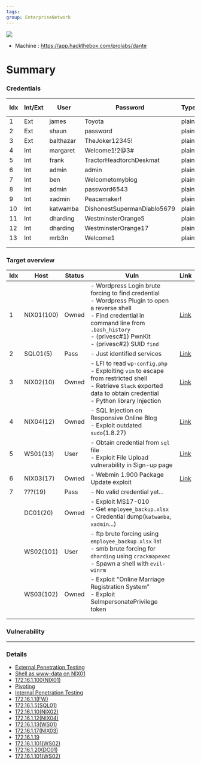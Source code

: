 ```yaml
---
tags: 
group: EnterpriseNetwork
---
```

![](https://app.hackthebox.com/images/icons/ic-prolabs/ic-dante-overview.svg)

- Machine : https://app.hackthebox.com/prolabs/dante


# Summary

### Credentials

| Idx | Int/Ext | User      | Password                    | Type  | Where to find | Where to use | Link                                                  |
| --- | ------- | --------- | --------------------------- | ----- | ------------- | ------------ | ----------------------------------------------------- |
| 1   | Ext     | james     | Toyota                      | plain | NIX01         | Wordpress    | [Link](#Find%20credential%20using%20`wpscan`) |
| 2   | Ext     | shaun     | password                    | plain | NIX01         | mysql        | [Link](#Find%20DB%20Credential)               |
| 3   | Ext     | balthazar | TheJoker12345!              | plain | NIX01         | mysql, ssh   |                                                       |
| 4   | Int     | margaret  | Welcome1!2@3#               | plain | NIX02         | ssh          |                                                       |
| 5   | Int     | frank     | TractorHeadtorchDeskmat     | plain | NIX02         | ssh          |                                                       |
| 6   | Int     | admin     | admin                       | plain | NIX04         | blog         |                                                       |
| 7   | Int     | ben       | Welcometomyblog             | plain | NIX04         | blog, ssh    |                                                       |
| 8   | Int     | admin     | password6543                | plain | NIX03         | Webmin       |                                                       |
| 9   | Int     | xadmin    | Peacemaker!                 | plain | DC01          | ssh          |                                                       |
| 10  | Int     | katwamba  | DishonestSupermanDiablo5679 | plain | DC01          | ssh          |                                                       |
| 11  | Int     | dharding  | WestminsterOrange5          | plain | WS02          | ftp          |                                                       |
| 12  | Int     | dharding  | WestminsterOrange17         | plain | WS02          | smb          |                                                       |
| 13  | Int     | mrb3n     | Welcome1                    | plain | DC01          |              |                                                       |
|     |         |           |                             |       |               |              |                                                       |
|     |         |           |                             |       |               |              |                                                       |


### Target overview

| Idx | Host       | Status | Vuln                                                                                                                                                                                                            | Link                                                  |
| --- | ---------- | ------ | --------------------------------------------------------------------------------------------------------------------------------------------------------------------------------------------------------------- | ----------------------------------------------------- |
| 1   | NIX01(100) | Owned  | - Wordpress Login brute forcing to find credential<br>- Wordpress Plugin to open a reverse shell<br>- Find credential in command line from `.bash_history`<br>- (privesc#1) PwnKit<br>- (privesc#2) SUID `find` | [Link](#Shell%20as%20`www-data`%20on%20NIX01) |
| 2   | SQL01(5)   | Pass   | - Just identified services                                                                                                                                                                                      | [Link](#172.16.1.5(SQL01))                    |
| 3   | NIX02(10)  | Owned  | - LFI to read `wp-config.php`<br>- Exploiting `vim` to escape from restricted shell<br>- Retrieve `Slack` exported data to obtain credential<br>- Python library Injection                                      | [Link](#172.16.1.10(NIX02))                   |
| 4   | NIX04(12)  | Owned  | - SQL Injection on Responsive Online Blog<br>- Exploit outdated `sudo`(1.8.27)                                                                                                                                  | [Link](#172.16.1.12(NIX04))                   |
| 5   | WS01(13)   | User   | - Obtain credential from `sql` file<br>- Exploit File Upload vulnerability in Sign-up page                                                                                                                      | [Link](#172.16.1.13(WS01))                    |
| 6   | NIX03(17)  | Owned  | - Webmin 1.900 Package Update exploit                                                                                                                                                                           | [Link](#172.16.1.17(NIX03))                   |
| 7   | ???(19)    | Pass   | - No valid credential yet...                                                                                                                                                                                    |                                                       |
|     | DC01(20)   | Owned  | - Exploit MS17-010<br>- Get `employee_backup.xlsx`<br>- Credential dump(`katwamba`, `xadmin`...)                                                                                                                |                                                       |
|     | WS02(101)  | User   | - ftp brute forcing using `employee_backup.xlsx` list<br>- smb brute forcing for `dharding` using `crackmapexec`<br>- Spawn a shell with `evil-winrm`                                                           |                                                       |
|     | WS03(102)  | Owned  | - Exploit "Online Marriage Registration System"<br>- Exploit SeImpersonatePrivilege token                                                                                                                       |                                                       |
|     |            |        |                                                                                                                                                                                                                 |                                                       |
|     |            |        |                                                                                                                                                                                                                 |                                                       |


### Vulnerability



---

### Details
- [External Penetration Testing](Details/External%20Penetration%20Testing.md)
- [Shell as www-data on NIX01](Details/Shell%20as%20www-data%20on%20NIX01.md)
- [172.16.1.100(NIX01)](Details/172.16.1.100(NIX01).md)
- [Pivoting](Details/Pivoting.md)
- [Internal Penetration Testing](Details/Internal%20Penetration%20Testing.md)
- [172.16.1.1(FW)](Details/172.16.1.1(FW).md)
- [172.16.1.5(SQL01)](Details/172.16.1.5(SQL01).md)
- [172.16.1.10(NIX02)](Details/172.16.1.10(NIX02).md)
- [172.16.1.12(NIX04)](Details/172.16.1.12(NIX04).md)
- [172.16.1.13(WS01)](Details/172.16.1.13(WS01).md)
- [172.16.1.17(NIX03)](Details/172.16.1.17(NIX03).md)
- [172.16.1.19](Details/172.16.1.19.md)
- [172.16.1.101(WS02)](Details/172.16.1.101(WS02).md)
- [172.16.1.20(DC01)](172.16.1.20(DC01).md)
- [172.16.1.101(WS02)](Details/172.16.1.101(WS02).md)

